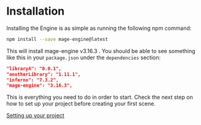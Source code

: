 # Installation

Installing the Engine is as simple as running the following npm command:

```bash
npm install --save mage-engine@latest
```

This will install mage-engine v3.16.3 . You should be able to see something like this in your `package.json` under the `dependencies` section:

```json
"libraryA": "0.0.1",
"anotherLibrary": "1.11.1",
"inferno": "7.3.2",
"mage-engine": "3.16.3",
```

This is everything you need to do in order to start. Check the next step on how to set up your project before creating your first scene.

[Setting up your project](/engine/getting-started/setting-up-your-project.md)